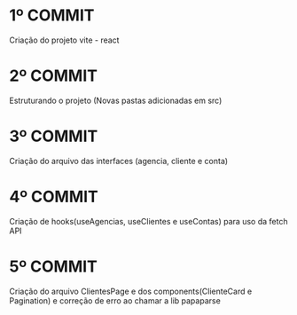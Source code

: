 # 1º COMMIT #
  Criação do projeto vite - react

# 2º COMMIT #
  Estruturando o projeto (Novas pastas adicionadas em src)

# 3º COMMIT #
  Criação do arquivo das interfaces (agencia, cliente e conta)

# 4º COMMIT #
  Criação de hooks(useAgencias, useClientes e useContas) para uso da fetch API

# 5º COMMIT #
  Criação do arquivo ClientesPage e dos components(ClienteCard e Pagination) e correção de erro ao chamar a lib papaparse